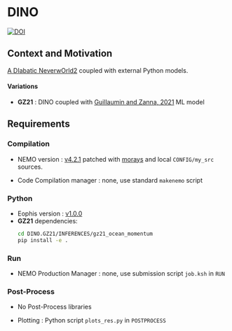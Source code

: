 # DINO

[![DOI](https://zenodo.org/badge/776021044.svg)](https://doi.org/10.5281/zenodo.13851911)

## Context and Motivation

[A DIabatic NeverwOrld2](https://github.com/vopikamm/DINO) coupled with external Python models.

#### Variations
- **GZ21** : DINO coupled with [Guillaumin and Zanna, 2021](https://doi.org/10.1029/2021MS002534) ML model 

## Requirements

### Compilation

- NEMO version : [v4.2.1](https://forge.nemo-ocean.eu/nemo/nemo/-/releases/4.2.1) patched with [morays](https://github.com/morays-community/Patches-NEMO/tree/main/NEMO_v4.2.1) and local `CONFIG/my_src` sources.

- Code Compilation manager : none, use standard `makenemo` script


### Python

- Eophis version : [v1.0.0](https://github.com/alexis-barge/eophis/tree/v1.0.0)
- **GZ21** dependencies:
  ```bash
  cd DINO.GZ21/INFERENCES/gz21_ocean_momentum
  pip install -e .
  ```


### Run

- NEMO Production Manager : none, use submission script `job.ksh` in `RUN`


### Post-Process

- No Post-Process libraries

- Plotting : Python script `plots_res.py` in `POSTPROCESS`

